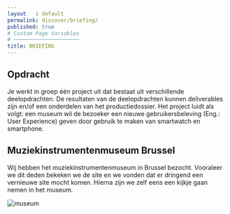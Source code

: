 ```yaml
---
layout   : default
permalink: discover/briefing/
published: true
# Custom Page Variables
# ─────────────────────
title: BRIEFING
---
```


## Opdracht
Je werkt in groep één project uit dat bestaat uit verschillende deelopdrachten. De resultaten van de deelopdrachten kunnen deliverables zijn en/of een onderdelen van het productiedossier.
Het project luidt als volgt: een museum wil de bezoeker een nieuwe gebruikersbeleving (Eng.: User Experience) geven door gebruik te maken van smartwatch en smartphone. 

## Muziekinstrumentenmuseum Brussel
Wij hebben het muziekinstrumentenmuseum in Brussel bezocht. Vooraleer we dit deden bekeken we de site en we vonden dat er dringend een vernieuwe site mocht komen. Hierna zijn we zelf eens een kijkje gaan nemen in het museum. 

![museum](https://brusselsmuseums.imgix.net/covers/MIM-Hofberg_pano_170522_110758.jpg?w=600&h=330&fit=crop&q=40&auto=format%2Cenhance%2Ccompress)




